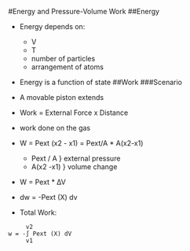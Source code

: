 #Energy and Pressure-Volume Work
##Energy
+ Energy depends on:
    + V
    + T
    + number of particles
    + arrangement of atoms
+ Energy is a function of state
##Work
###Scenario
+ A movable piston extends
+ Work = External Force x Distance
+ work done on the gas
+ W = Pext (x2 - x1) = Pext/A * A(x2-x1)
    + Pext / A } external pressure
    + A(x2 -x1) } volume change

+ W = Pext * ∆V
+ dw = -Pext (X) dv
+ Total Work:
```
     v2
w = -∫ Pext (X) dV
     v1
```

